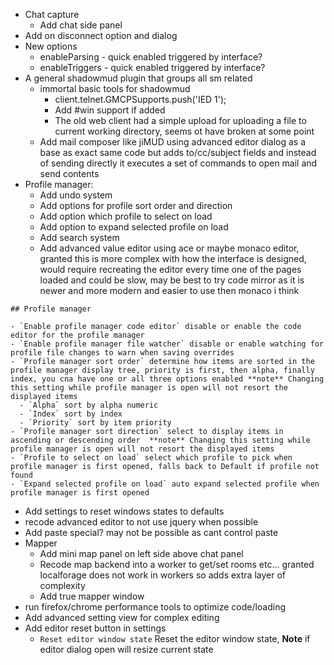 - Chat capture
    - Add chat side panel
- Add on disconnect option and dialog
- New options
    - enableParsing - quick enabled triggered by interface?
    - enableTriggers - quick enabled triggered by interface?
- A general shadowmud plugin that groups all sm related
    - immortal basic tools for shadowmud            
        - client.telnet.GMCPSupports.push('IED 1');
        - Add #win support if added
        - The old web client had a simple upload for uploading a file to current working directory, seems ot have broken at some point
    - Add mail composer like jiMUD using advanced editor dialog as a base as exact same code but adds to/cc/subject fields and instead of sending directly it executes a set of commands to open mail and send contents
- Profile manager:
    - Add undo system
    - Add options for profile sort order and direction
    - Add option which profile to select on load
    - Add option to expand selected profile on load
    - Add search system
    - Add advanced value editor using ace or maybe monaco editor, granted this is more complex with how the interface is designed, would require recreating the editor every time one of the pages loaded and could be slow, may be best to try code mirror as it is newer and more modern and easier to use then monaco i think
```
## Profile manager

- `Enable profile manager code editor` disable or enable the code editor for the profile manager
- `Enable profile manager file watcher` disable or enable watching for profile file changes to warn when saving overrides
- `Profile manager sort order` determine how items are sorted in the profile manager display tree, priority is first, then alpha, finally index, you cna have one or all three options enabled **note** Changing this setting while profile manager is open will not resort the displayed items
  - `Alpha` sort by alpha numeric
  - `Index` sort by index
  - `Priority` sort by item priority
- `Profile manager sort direction` select to display items in ascending or descending order  **note** Changing this setting while profile manager is open will not resort the displayed items
- `Profile to select on load` select which profile to pick when profile manager is first opened, falls back to Default if profile not found
- `Expand selected profile on load` auto expand selected profile when profile manager is first opened
```
- Add settings to reset windows states to defaults
- recode advanced editor to not use jquery when possible
- Add paste special? may not be possible as cant control paste
- Mapper
    - Add mini map panel on left side above chat panel
    - Recode map backend into a worker to get/set rooms etc... granted localforage does not work in workers so adds extra layer of complexity
    - Add true mapper window
- run firefox/chrome performance tools to optimize code/loading
- Add advanced setting view for complex editing
- Add editor reset button in settings 
    - `Reset editor window state` Reset the editor window state, **Note** if editor dialog open will resize current state